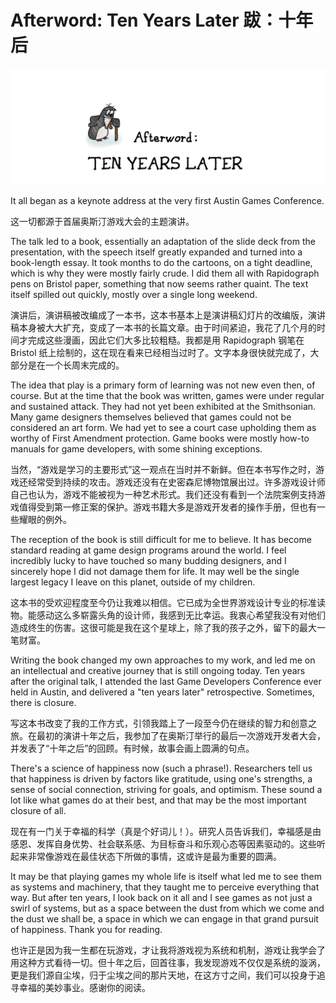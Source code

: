 # Afterword: Ten Years Later 跋：十年后

<p align="center">
<img src="images/afterword.png"/>
</p>

It all began as a keynote address at the very first Austin Games Conference.

这一切都源于首届奥斯汀游戏大会的主题演讲。

The talk led to a book, essentially an adaptation of the slide deck from the presentation, with the speech itself greatly expanded and turned into a book-length essay. It took months to do the cartoons, on a tight deadline, which is why they were mostly fairly crude. I did them all with Rapidograph pens on Bristol paper, something that now seems rather quaint. The text itself spilled out quickly, mostly over a single long weekend.

演讲后，演讲稿被改编成了一本书，这本书基本上是演讲稿幻灯片的改编版，演讲稿本身被大大扩充，变成了一本书的长篇文章。由于时间紧迫，我花了几个月的时间才完成这些漫画，因此它们大多比较粗糙。我都是用 Rapidograph 钢笔在 Bristol 纸上绘制的，这在现在看来已经相当过时了。文字本身很快就完成了，大部分是在一个长周末完成的。

The idea that play is a primary form of learning was not new even then, of course. But at the time that the book was written, games were under regular and sustained attack. They had not yet been exhibited at the Smithsonian. Many game designers themselves believed that games could not be considered an art form. We had yet to see a court case upholding them as worthy of First Amendment protection. Game books were mostly how-to manuals for game developers, with some shining exceptions.

当然，“游戏是学习的主要形式”这一观点在当时并不新鲜。但在本书写作之时，游戏还经常受到持续的攻击。游戏还没有在史密森尼博物馆展出过。许多游戏设计师自己也认为，游戏不能被视为一种艺术形式。我们还没有看到一个法院案例支持游戏值得受到第一修正案的保护。游戏书籍大多是游戏开发者的操作手册，但也有一些耀眼的例外。

The reception of the book is still difficult for me to believe. It has become standard reading at game design programs around the world. I feel incredibly lucky to have touched so many budding designers, and I sincerely hope I did not damage them for life. It may well be the single largest legacy I leave on this planet, outside of my children.

这本书的受欢迎程度至今仍让我难以相信。它已成为全世界游戏设计专业的标准读物。能感动这么多崭露头角的设计师，我感到无比幸运。我衷心希望我没有对他们造成终生的伤害。这很可能是我在这个星球上，除了我的孩子之外，留下的最大一笔财富。

Writing the book changed my own approaches to my work, and led me on an intellectual and creative journey that is still ongoing today. Ten years after the original talk, I attended the last Game Developers Conference ever held in Austin, and delivered a "ten years later" retrospective. Sometimes, there is closure.

写这本书改变了我的工作方式，引领我踏上了一段至今仍在继续的智力和创意之旅。在最初的演讲十年之后，我参加了在奥斯汀举行的最后一次游戏开发者大会，并发表了“十年之后”的回顾。有时候，故事会画上圆满的句点。

There's a science of happiness now (such a phrase!). Researchers tell us that happiness is driven by factors like gratitude, using one's strengths, a sense of social connection, striving for goals, and optimism. These sound a lot like what games do at their best, and that may be the most important closure of all.

现在有一门关于幸福的科学（真是个好词儿！）。研究人员告诉我们，幸福感是由感恩、发挥自身优势、社会联系感、为目标奋斗和乐观心态等因素驱动的。这些听起来非常像游戏在最佳状态下所做的事情，这或许是最为重要的圆满。

It may be that playing games my whole life is itself what led me to see them as systems and machinery, that they taught me to perceive everything that way. But after ten years, I look back on it all and I see games as not just a swirl of systems, but as a space between the dust from which we come and the dust we shall be, a space in which we can engage in that grand pursuit of happiness. Thank you for reading.

也许正是因为我一生都在玩游戏，才让我将游戏视为系统和机制，游戏让我学会了用这种方式看待一切。但十年之后，回首往事，我发现游戏不仅仅是系统的漩涡，更是我们源自尘埃，归于尘埃之间的那片天地，在这方寸之间，我们可以投身于追寻幸福的美妙事业。感谢你的阅读。
